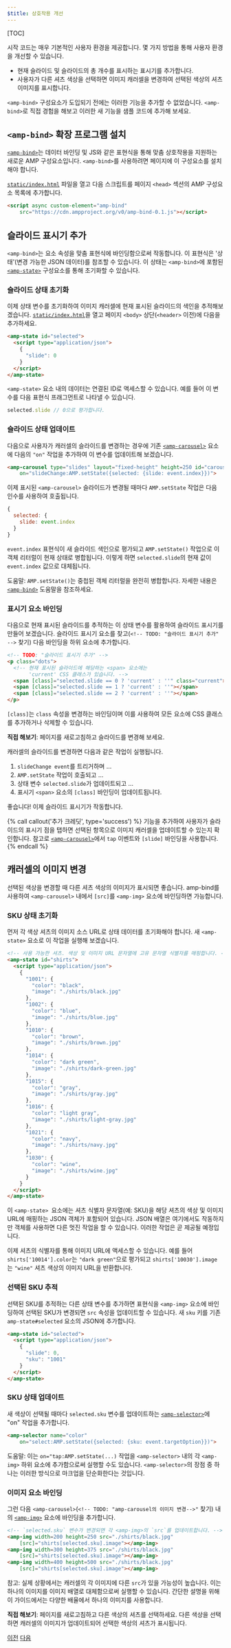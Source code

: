 ```yaml
---
$title: 상호작용 개선
---
```


[TOC]

시작 코드는 매우 기본적인 사용자 환경을 제공합니다. 몇 가지 방법을 통해 사용자 환경을 개선할 수 있습니다.

- 현재 슬라이드 및 슬라이드의 총 개수를 표시하는 표시기를 추가합니다.
- 사용자가 다른 셔츠 색상을 선택하면 이미지 캐러셀을 변경하여 선택된 색상의 셔츠 이미지를 표시합니다.

`<amp-bind>` 구성요소가 도입되기 전에는 이러한 기능을 추가할 수 없었습니다. `<amp-bind>`로 직접 경험을 해보고 이러한 새 기능을 샘플 코드에 추가해 보세요.

## `<amp-bind>` 확장 프로그램 설치

[`<amp-bind>`](/ko/docs/reference/components/amp-bind.html)는 데이터 바인딩 및 JS와 같은 표현식을 통해 맞춤 상호작용을 지원하는 새로운 AMP 구성요소입니다. `<amp-bind>`를 사용하려면 페이지에 이 구성요소를 설치해야 합니다.

[`static/index.html`](https://github.com/googlecodelabs/advanced-interactivity-in-amp/blob/master/static/index.html) 파일을 열고 다음 스크립트를 페이지 `<head>` 섹션의 AMP 구성요소 목록에 추가합니다.

```html
<script async custom-element="amp-bind"
    src="https://cdn.ampproject.org/v0/amp-bind-0.1.js"></script>
```

## 슬라이드 표시기 추가

`<amp-bind>`는 요소 속성을 맞춤 표현식에 바인딩함으로써 작동합니다. 이 표현식은 '상태'(변경 가능한 JSON 데이터)를 참조할 수 있습니다. 이 상태는 `<amp-bind>`에 포함된 [`<amp-state>`](/ko/docs/reference/components/amp-bind.html#state) 구성요소를 통해 초기화할 수 있습니다.

### 슬라이드 상태 초기화

이제 상태 변수를 초기화하여 이미지 캐러셀에 현재 표시된 슬라이드의 색인을 추적해보겠습니다. [`static/index.html`](https://github.com/googlecodelabs/advanced-interactivity-in-amp/blob/master/static/index.html)을 열고 페이지 `<body>` 상단(`<header>` 이전)에 다음을 추가하세요.

```html
<amp-state id="selected">
  <script type="application/json">
    {
      "slide": 0
    }
  </script>
</amp-state>
```

`<amp-state>` 요소 내의 데이터는 연결된 ID로 액세스할 수 있습니다. 예를 들어 이 변수를 다음 표현식 프래그먼트로 나타낼 수 있습니다.

```javascript
selected.slide // 0으로 평가합니다.
```

### 슬라이드 상태 업데이트

다음으로 사용자가 캐러셀의 슬라이드를 변경하는 경우에 기존 [`<amp-carousel>`](/ko/docs/reference/components/amp-carousel.html) 요소에 다음의 `"on"` 작업을 추가하여 이 변수를 업데이트해 보겠습니다.

```html
<amp-carousel type="slides" layout="fixed-height" height=250 id="carousel"
    on="slideChange:AMP.setState({selected: {slide: event.index}})">
```

이제 표시된 `<amp-carousel>` 슬라이드가 변경될 때마다 `AMP.setState` 작업은 다음 인수를 사용하여 호출됩니다.

```javascript
{
  selected: {
    slide: event.index
  }
}
```

`event.index` 표현식이 새 슬라이드 색인으로 평가되고 `AMP.setState()` 작업으로 이 객체 리터럴이 현재 상태로 병합됩니다. 이렇게 하면 `selected.slide`의 현재 값이 `event.index` 값으로 대체됩니다.

도움말: `AMP.setState()`는 중첩된 객체 리터럴을 완전히 병합합니다. 자세한 내용은 [`<amp-bind>`](/ko/docs/reference/components/amp-bind.html) 도움말을 참조하세요.

### 표시기 요소 바인딩

다음으로 현재 표시된 슬라이드를 추적하는 이 상태 변수를 활용하여 슬라이드 표시기를 만들어 보겠습니다. 슬라이드 표시기 요소를 찾고(`<!-- TODO: "슬라이드 표시기 추가" -->` 찾기) 다음 바인딩을 하위 요소에 추가합니다.

```html
<!-- TODO: "슬라이드 표시기 추가" -->
<p class="dots">
  <!-- 현재 표시된 슬라이드에 해당하는 <span> 요소에는
       'current' CSS 클래스가 있습니다. -->
  <span [class]="selected.slide == 0 ? 'current' : ''" class="current"></span>
  <span [class]="selected.slide == 1 ? 'current' : ''"></span>
  <span [class]="selected.slide == 2 ? 'current' : ''"></span>
</p>
```

`[class]`는 `class` 속성을 변경하는 바인딩이며 이를 사용하여 모든 요소에 CSS 클래스를 추가하거나 삭제할 수 있습니다.

**직접 해보기**: 페이지를 새로고침하고 슬라이드를 변경해 보세요.

캐러셀의 슬라이드를 변경하면 다음과 같은 작업이 실행됩니다.

1.  `slideChange event`를 트리거하며 ...
2.  `AMP.setState` 작업이 호출되고 ...
3.  상태 변수 `selected.slide`가 업데이트되고 ...
4.  표시기 `<span>` 요소의 `[class]` 바인딩이 업데이트됩니다.

좋습니다! 이제 슬라이드 표시기가 작동합니다.

{% call callout('추가 크레딧', type='success') %}
기능을 추가하여 사용자가 슬라이드의 표시기 점을 탭하면 선택된 항목으로 이미지 캐러셀을 업데이트할 수 있는지 확인합니다. 참고로 [`<amp-carousel>`](/ko/docs/reference/components/amp-carousel.html)에서 `tap` 이벤트와 `[slide]` 바인딩을 사용합니다.
{% endcall %}

## 캐러셀의 이미지 변경

선택된 색상을 변경할 때 다른 셔츠 색상의 이미지가 표시되면 좋습니다. amp-bind를 사용하여 `<amp-carousel>` 내에서 `[src]`를 `<amp-img>` 요소에 바인딩하면 가능합니다.


### SKU 상태 초기화

먼저 각 색상 셔츠의 이미지 소스 URL로 상태 데이터를 초기화해야 합니다. 새 `<amp-state>` 요소로 이 작업을 실행해 보겠습니다.

```html
<!-- 사용 가능한 셔츠. 색상 및 이미지 URL 문자열에 고유 문자열 식별자를 매핑합니다. -->
<amp-state id="shirts">
  <script type="application/json">
    {
      "1001": {
        "color": "black",
        "image": "./shirts/black.jpg"
      },
      "1002": {
        "color": "blue",
        "image": "./shirts/blue.jpg"
      },
      "1010": {
        "color": "brown",
        "image": "./shirts/brown.jpg"
      },
      "1014": {
        "color": "dark green",
        "image": "./shirts/dark-green.jpg"
      },
      "1015": {
        "color": "gray",
        "image": "./shirts/gray.jpg"
      },
      "1016": {
        "color": "light gray",
        "image": "./shirts/light-gray.jpg"
      },
      "1021": {
        "color": "navy",
        "image": "./shirts/navy.jpg"
      },
      "1030": {
        "color": "wine",
        "image": "./shirts/wine.jpg"
      }
    }
  </script>
</amp-state>
```

이 `<amp-state> `요소에는 셔츠 식별자 문자열(예: SKU)을 해당 셔츠의 색상 및 이미지 URL에 매핑하는 JSON 객체가 포함되어 있습니다. JSON 배열은 여기에서도 작동하지만 객체를 사용하면 다른 멋진 작업을 할 수 있습니다. 이러한 작업은 곧 제공될 예정입니다.

이제 셔츠의 식별자를 통해 이미지 URL에 액세스할 수 있습니다. 예를 들어 `shirts['10014'].color`는 `"dark green"`으로 평가되고 `shirts['10030'].image `는 `"wine"` 셔츠 색상의 이미지 URL을 반환합니다.

### 선택된 SKU 추적

선택된 SKU를 추적하는 다른 상태 변수를 추가하면 표현식을 `<amp-img>` 요소에 바인딩하여 선택된 SKU가 변경되면 `src` 속성을 업데이트할 수 있습니다. 새 `sku` 키를 기존 `amp-state#selected` 요소의 JSON에 추가합니다.

```html
<amp-state id="selected">
  <script type="application/json">
    {
      "slide": 0,
      "sku": "1001"
    }
  </script>
</amp-state>
```

### SKU 상태 업데이트

새 색상이 선택될 때마다 `selected.sku` 변수를 업데이트하는 [`<amp-selector>`](/ko/docs/reference/components/amp-selector.html)에 "on" 작업을 추가합니다.

```html
<amp-selector name="color"
    on="select:AMP.setState({selected: {sku: event.targetOption}})">
```

도움말: 이는 `on="tap:AMP.setState(...)` 작업을 `<amp-selector>` 내의 각 `<amp-img>` 하위 요소에 추가함으로써 실행할 수도 있습니다. `<amp-selector>`의 장점 중 하나는 이러한 방식으로 마크업을 단순화한다는 것입니다.

### 이미지 요소 바인딩

그런 다음 `<amp-carousel>`(`<!-- TODO: "amp-carousel의 이미지 변경-->"` 찾기) 내의 [`<amp-img>`](/ko/docs/reference/components/amp-img.html) 요소에 바인딩을 추가합니다.

```html
<!-- `selected.sku` 변수가 변경되면 각 <amp-img>의 `src`를 업데이트합니다. -->
<amp-img width=200 height=250 src="./shirts/black.jpg"
    [src]="shirts[selected.sku].image"></amp-img>
<amp-img width=300 height=375 src="./shirts/black.jpg"
    [src]="shirts[selected.sku].image"></amp-img>
<amp-img width=400 height=500 src="./shirts/black.jpg"
    [src]="shirts[selected.sku].image"></amp-img>
```

참고: 실제 상황에서는 캐러셀의 각 이미지에 다른 `src`가 있을 가능성이 높습니다. 이는 하나의 이미지를 이미지 배열로 대체함으로써 실행할 수 있습니다. 간단한 설명을 위해 이 가이드에서는 다양한 배율에서 하나의 이미지를 사용합니다.

**직접 해보기**: 페이지를 새로고침하고 다른 색상의 셔츠를 선택하세요. 다른 색상을 선택하면 캐러셀의 이미지가 업데이트되어 선택한 색상의 셔츠가 표시됩니다.


<div class="prev-next-buttons">
  <a class="button prev-button" href="{{g.doc('/content/amp-dev/documentation/guides-and-tutorials/develop/interactivity/get-familiar.md', locale=doc.locale).url.path}}"><span class="arrow-prev">이전</span></a>
  <a class="button next-button" href="{{g.doc('/content/amp-dev/documentation/guides-and-tutorials/develop/interactivity/remote-data.md', locale=doc.locale).url.path}}"><span class="arrow-next">다음</span></a>
</div>


